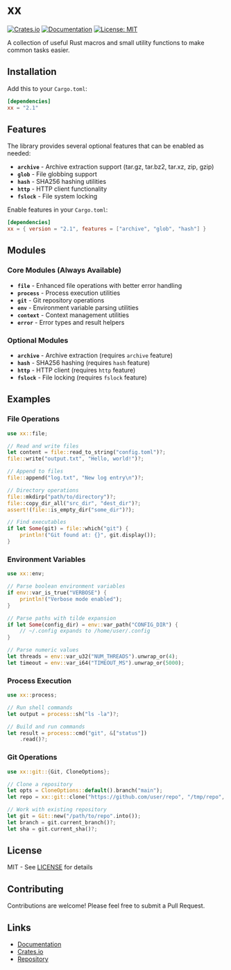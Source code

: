# xx

[![Crates.io](https://img.shields.io/crates/v/xx.svg)](https://crates.io/crates/xx)
[![Documentation](https://docs.rs/xx/badge.svg)](https://docs.rs/xx)
[![License: MIT](https://img.shields.io/badge/License-MIT-yellow.svg)](https://opensource.org/licenses/MIT)

A collection of useful Rust macros and small utility functions to make common tasks easier.

## Installation

Add this to your `Cargo.toml`:

```toml
[dependencies]
xx = "2.1"
```

## Features

The library provides several optional features that can be enabled as needed:

- **`archive`** - Archive extraction support (tar.gz, tar.bz2, tar.xz, zip, gzip)
- **`glob`** - File globbing support
- **`hash`** - SHA256 hashing utilities
- **`http`** - HTTP client functionality
- **`fslock`** - File system locking

Enable features in your `Cargo.toml`:

```toml
[dependencies]
xx = { version = "2.1", features = ["archive", "glob", "hash"] }
```

## Modules

### Core Modules (Always Available)

- **`file`** - Enhanced file operations with better error handling
- **`process`** - Process execution utilities
- **`git`** - Git repository operations
- **`env`** - Environment variable parsing utilities
- **`context`** - Context management utilities
- **`error`** - Error types and result helpers

### Optional Modules

- **`archive`** - Archive extraction (requires `archive` feature)
- **`hash`** - SHA256 hashing (requires `hash` feature)
- **`http`** - HTTP client (requires `http` feature)
- **`fslock`** - File locking (requires `fslock` feature)

## Examples

### File Operations

```rust
use xx::file;

// Read and write files
let content = file::read_to_string("config.toml")?;
file::write("output.txt", "Hello, world!")?;

// Append to files
file::append("log.txt", "New log entry\n")?;

// Directory operations
file::mkdirp("path/to/directory")?;
file::copy_dir_all("src_dir", "dest_dir")?;
assert!(file::is_empty_dir("some_dir")?);

// Find executables
if let Some(git) = file::which("git") {
    println!("Git found at: {}", git.display());
}
```

### Environment Variables

```rust
use xx::env;

// Parse boolean environment variables
if env::var_is_true("VERBOSE") {
    println!("Verbose mode enabled");
}

// Parse paths with tilde expansion
if let Some(config_dir) = env::var_path("CONFIG_DIR") {
    // ~/.config expands to /home/user/.config
}

// Parse numeric values
let threads = env::var_u32("NUM_THREADS").unwrap_or(4);
let timeout = env::var_i64("TIMEOUT_MS").unwrap_or(5000);
```

### Process Execution

```rust
use xx::process;

// Run shell commands
let output = process::sh("ls -la")?;

// Build and run commands
let result = process::cmd("git", &["status"])
    .read()?;
```

### Git Operations

```rust
use xx::git::{Git, CloneOptions};

// Clone a repository
let opts = CloneOptions::default().branch("main");
let repo = xx::git::clone("https://github.com/user/repo", "/tmp/repo", &opts)?;

// Work with existing repository
let git = Git::new("/path/to/repo".into());
let branch = git.current_branch()?;
let sha = git.current_sha()?;
```

## License

MIT - See [LICENSE](LICENSE) for details

## Contributing

Contributions are welcome! Please feel free to submit a Pull Request.

## Links

- [Documentation](https://docs.rs/xx)
- [Crates.io](https://crates.io/crates/xx)
- [Repository](https://github.com/jdx/xx)
